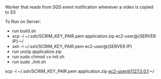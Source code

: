 Worker that reads from SQS event notification whenever a video is copied to S3

To Run on Server:

- run build.sh
- scp -i ~/.ssh/SCRIM_KEY_PAIR.pem application.zip ec2-user@{SERVER IP}:~/
- ssh -i ~/.ssh/SCRIM_KEY_PAIR.pem ec2-user@{SERVER IP}
- run unzip application.zip
- run sudo chmod +x init.sh
- run sudo ./init.sh

scp -i ~/.ssh/SCRIM_KEY_PAIR.pem application.zip ec2-user@1127.0.0.1:~/
